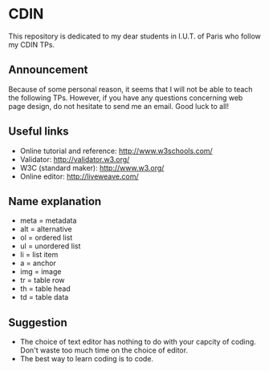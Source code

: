 CDIN
====

This repository is dedicated to my dear students in I.U.T. of Paris who follow my CDIN TPs.

Announcement
----

Because of some personal reason, it seems that I will not be able to teach the following TPs. However, if you have any questions concerning web page design, do not hesitate to send me an email. Good luck to all!

Useful links
----

- Online tutorial and reference: http://www.w3schools.com/
- Validator: http://validator.w3.org/
- W3C (standard maker): http://www.w3.org/
- Online editor: http://liveweave.com/
 

Name explanation
----
- meta  = metadata
- alt   = alternative
- ol    = ordered list
- ul    = unordered list
- li    = list item
- a     = anchor
- img   = image
- tr    = table row
- th    = table head
- td    = table data

Suggestion
----
- The choice of text editor has nothing to do with your capcity of coding. Don't waste too much time on the choice of editor.
- The best way to learn coding is to code.
